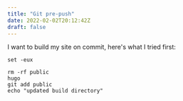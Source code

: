 ```yaml
---
title: "Git pre-push"
date: 2022-02-02T20:12:42Z
draft: false
---
```


I want to build my site on commit, here's what I tried first:
``` .git/pre-commit
set -eux

rm -rf public
hugo
git add public
echo "updated build directory"
```